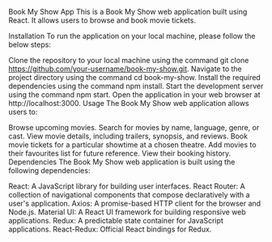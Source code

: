 Book My Show App
This is a Book My Show web application built using React. It allows users to browse and book movie tickets.

Installation
To run the application on your local machine, please follow the below steps:

Clone the repository to your local machine using the command git clone https://github.com/your-username/book-my-show.git.
Navigate to the project directory using the command cd book-my-show.
Install the required dependencies using the command npm install.
Start the development server using the command npm start.
Open the application in your web browser at http://localhost:3000.
Usage
The Book My Show web application allows users to:

Browse upcoming movies.
Search for movies by name, language, genre, or cast.
View movie details, including trailers, synopsis, and reviews.
Book movie tickets for a particular showtime at a chosen theatre.
Add movies to their favourites list for future reference.
View their booking history.
Dependencies
The Book My Show web application is built using the following dependencies:

React: A JavaScript library for building user interfaces.
React Router: A collection of navigational components that compose declaratively with a user's application.
Axios: A promise-based HTTP client for the browser and Node.js.
Material UI: A React UI framework for building responsive web applications.
Redux: A predictable state container for JavaScript applications.
React-Redux: Official React bindings for Redux.
